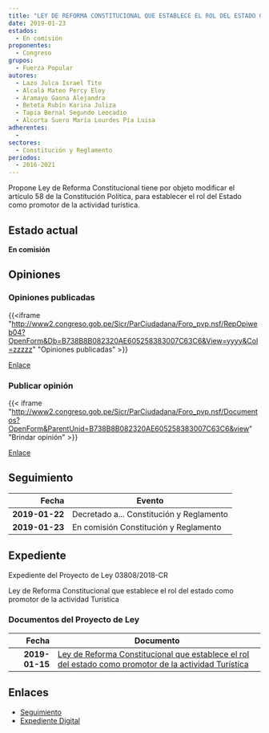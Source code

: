 ```yaml
---
title: "LEY DE REFORMA CONSTITUCIONAL QUE ESTABLECE EL ROL DEL ESTADO COMO PROMOTOR DE LA ACTIVIDAD TURÍSTICA"
date: 2019-01-23
estados: 
  - En comisión
proponentes: 
  - Congreso
grupos: 
  - Fuerza Popular
autores: 
  - Lazo Julca Israel Tito
  - Alcalá Mateo Percy Eloy
  - Aramayo Gaona Alejandra
  - Beteta Rubín Karina Juliza
  - Tapia Bernal Segundo Leocadio
  - Alcorta Suero María Lourdes Pía Luisa
adherentes: 
  - 
sectores: 
  - Constitución y Reglamento
periodos: 
  - 2016-2021
---
```


Propone Ley de Reforma Constitucional tiene por objeto modificar el artículo 58 de la Constitución Política, para establecer el rol del Estado como promotor de la actividad turística.


## Estado actual

**En comisión**

## Opiniones

### Opiniones publicadas

{{<iframe "http://www2.congreso.gob.pe/Sicr/ParCiudadana/Foro_pvp.nsf/RepOpiweb04?OpenForm&Db=B738B8B082320AE605258383007C63C6&View=yyyy&Col=zzzzz" "Opiniones publicadas" >}}

[Enlace](http://www2.congreso.gob.pe/Sicr/ParCiudadana/Foro_pvp.nsf/RepOpiweb04?OpenForm&Db=B738B8B082320AE605258383007C63C6&View=yyyy&Col=zzzzz)
### Publicar opinión

{{< iframe "http://www2.congreso.gob.pe/Sicr/ParCiudadana/Foro_pvp.nsf/Documentos?OpenForm&ParentUnid=B738B8B082320AE605258383007C63C6&view" "Brindar opinión" >}}

[Enlace](http://www2.congreso.gob.pe/Sicr/ParCiudadana/Foro_pvp.nsf/Documentos?OpenForm&ParentUnid=B738B8B082320AE605258383007C63C6&view)

## Seguimiento

| Fecha | Evento |
|------:|--------|
| **2019-01-22** | Decretado a... Constitución y Reglamento|
| **2019-01-23** | En comisión Constitución y Reglamento|


## Expediente

Expediente del Proyecto de Ley 03808/2018-CR

Ley de Reforma Constitucional que establece el rol del estado como promotor de la actividad Turística


### Documentos del Proyecto de Ley

| Fecha | Documento |
|------:|--------|
| **2019-01-15** | [Ley de Reforma Constitucional que establece el rol del estado como promotor de la actividad Turística](http://www.leyes.congreso.gob.pe/Documentos/2016_2021/Proyectos_de_Ley_y_de_Resoluciones_Legislativas/PL0380820190115..pdf) |

## Enlaces 

- [Seguimiento](http://www2.congreso.gob.pe/Sicr/TraDocEstProc/CLProLey2016.nsf/f7fff46988ca05b1052578e100829cc7/f4ac5691ce1abf9b052583830073bafa?OpenDocument)
- [Expediente Digital](http://www2.congreso.gob.pe/Sicr/TraDocEstProc/CLProLey2016.nsf/f7fff46988ca05b1052578e100829cc7/f4ac5691ce1abf9b052583830073bafa?OpenDocument&Click=05257FB7005EB655.eb71d0cf91d8294e05256cdf006b5706/$Body/0.1C6C)
